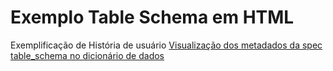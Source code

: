 # Exemplo Table Schema em HTML

Exemplificação de História de usuário [Visualização dos metadados da spec table_schema no dicionário de dados](https://github.com/transparencia-mg/viz-metadados-frictionless/issues/28)
